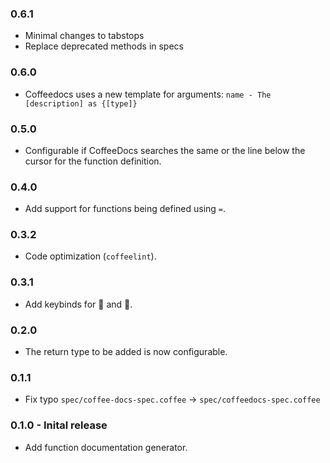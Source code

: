 ### 0.6.1
 * Minimal changes to tabstops
 * Replace deprecated methods in specs

### 0.6.0
* Coffeedocs uses a new template for arguments:
  `name - The [description] as {[type]}`

### 0.5.0
* Configurable if CoffeeDocs searches the same or the line below the cursor for the function definition.

### 0.4.0
* Add support for functions being defined using `=`.

### 0.3.2
* Code optimization (`coffeelint`).

### 0.3.1
* Add keybinds for :penguin: and :apple:.

### 0.2.0
* The return type to be added is now configurable.

### 0.1.1
* Fix typo `spec/coffee-docs-spec.coffee` → `spec/coffeedocs-spec.coffee`

### 0.1.0 - Inital release
* Add function documentation generator.
